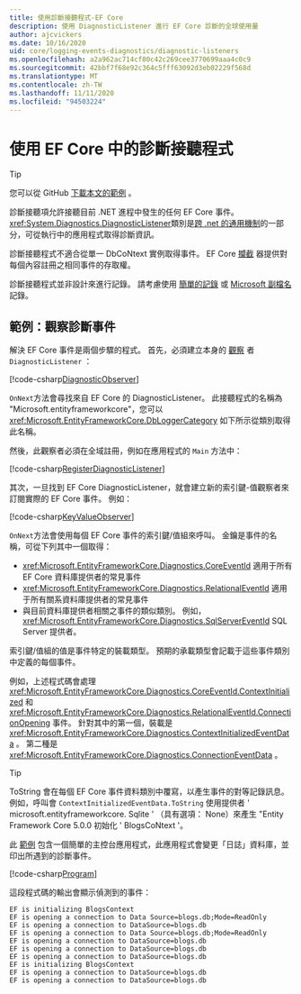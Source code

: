 ```yaml
---
title: 使用診斷接聽程式-EF Core
description: 使用 DiagnosticListener 進行 EF Core 診斷的全球使用量
author: ajcvickers
ms.date: 10/16/2020
uid: core/logging-events-diagnostics/diagnostic-listeners
ms.openlocfilehash: a2a962ac714cf80c42c269cee3770699aaa4c0c9
ms.sourcegitcommit: 42bbf7f68e92c364c5fff63092d3eb02229f568d
ms.translationtype: MT
ms.contentlocale: zh-TW
ms.lasthandoff: 11/11/2020
ms.locfileid: "94503224"
---
```

# <a name="using-diagnostic-listeners-in-ef-core"></a>使用 EF Core 中的診斷接聽程式

> [!TIP]  
> 您可以從 GitHub [下載本文的範例](https://github.com/dotnet/EntityFramework.Docs/tree/master/samples/core/Miscellaneous/DiagnosticListeners) 。

診斷接聽項允許接聽目前 .NET 進程中發生的任何 EF Core 事件。 <xref:System.Diagnostics.DiagnosticListener>類別是[跨 .net 的通用機制](https://github.com/dotnet/runtime/blob/master/src/libraries/System.Diagnostics.DiagnosticSource/src/DiagnosticSourceUsersGuide.md)的一部分，可從執行中的應用程式取得診斷資訊。

診斷接聽程式不適合從單一 DbCoNtext 實例取得事件。 EF Core [攔截](xref:core/logging-events-diagnostics/interceptors) 器提供對每個內容註冊之相同事件的存取權。

診斷接聽程式並非設計來進行記錄。 請考慮使用 [簡單的記錄](xref:core/logging-events-diagnostics/simple-logging) 或 [Microsoft 副檔名](xref:core/logging-events-diagnostics/extensions-logging) 記錄。

## <a name="example-observing-diagnostic-events"></a>範例：觀察診斷事件

解決 EF Core 事件是兩個步驟的程式。 首先，必須建立本身的 [觀察](/dotnet/standard/events/observer-design-pattern) 者 `DiagnosticListener` ：

<!--
public class DiagnosticObserver : IObserver<DiagnosticListener>
{
    public void OnCompleted() 
        => throw new NotImplementedException();
    
    public void OnError(Exception error) 
        => throw new NotImplementedException();

    public void OnNext(DiagnosticListener value)
    {
        if (value.Name == DbLoggerCategory.Name) // "Microsoft.EntityFrameworkCore"
        {
            value.Subscribe(new KeyValueObserver());
        }
    }
}
-->
[!code-csharp[DiagnosticObserver](../../../samples/core/Miscellaneous/DiagnosticListeners/Program.cs?name=DiagnosticObserver)]

`OnNext`方法會尋找來自 EF Core 的 DiagnosticListener。 此接聽程式的名稱為 "Microsoft.entityframeworkcore"，您可以 <xref:Microsoft.EntityFrameworkCore.DbLoggerCategory> 如下所示從類別取得此名稱。

然後，此觀察者必須在全域註冊，例如在應用程式的 `Main` 方法中：

<!--
        DiagnosticListener.AllListeners.Subscribe(new DiagnosticObserver());
-->
[!code-csharp[RegisterDiagnosticListener](../../../samples/core/Miscellaneous/DiagnosticListeners/Program.cs?name=RegisterDiagnosticListener)]

其次，一旦找到 EF Core DiagnosticListener，就會建立新的索引鍵-值觀察者來訂閱實際的 EF Core 事件。 例如：

<!--
public class KeyValueObserver : IObserver<KeyValuePair<string, object>>
{
    public void OnCompleted() 
        => throw new NotImplementedException();
    
    public void OnError(Exception error) 
        => throw new NotImplementedException();

    public void OnNext(KeyValuePair<string, object> value)
    {
        if (value.Key == CoreEventId.ContextInitialized.Name)
        {
            var payload = (ContextInitializedEventData)value.Value;
            Console.WriteLine($"EF is initializing {payload.Context.GetType().Name} ");
        }

        if (value.Key == RelationalEventId.ConnectionOpening.Name)
        {
            var payload = (ConnectionEventData)value.Value;
            Console.WriteLine($"EF is opening a connection to {payload.Connection.ConnectionString} ");
        }
    }
}
-->
[!code-csharp[KeyValueObserver](../../../samples/core/Miscellaneous/DiagnosticListeners/Program.cs?name=KeyValueObserver)]

`OnNext`方法會使用每個 EF Core 事件的索引鍵/值組來呼叫。 金鑰是事件的名稱，可從下列其中一個取得：

* <xref:Microsoft.EntityFrameworkCore.Diagnostics.CoreEventId> 適用于所有 EF Core 資料庫提供者的常見事件
* <xref:Microsoft.EntityFrameworkCore.Diagnostics.RelationalEventId> 適用于所有關系資料庫提供者的常見事件
* 與目前資料庫提供者相關之事件的類似類別。 例如， <xref:Microsoft.EntityFrameworkCore.Diagnostics.SqlServerEventId> SQL Server 提供者。

索引鍵/值組的值是事件特定的裝載類型。 預期的承載類型會記載于這些事件類別中定義的每個事件。

例如，上述程式碼會處理 <xref:Microsoft.EntityFrameworkCore.Diagnostics.CoreEventId.ContextInitialized> 和 <xref:Microsoft.EntityFrameworkCore.Diagnostics.RelationalEventId.ConnectionOpening> 事件。 針對其中的第一個，裝載是 <xref:Microsoft.EntityFrameworkCore.Diagnostics.ContextInitializedEventData> 。 第二種是 <xref:Microsoft.EntityFrameworkCore.Diagnostics.ConnectionEventData> 。

> [!TIP]
> ToString 會在每個 EF Core 事件資料類別中覆寫，以產生事件的對等記錄訊息。 例如，呼叫會 `ContextInitializedEventData.ToString` 使用提供者 ' microsoft.entityframeworkcore. Sqlite ' （具有選項： None）來產生 "Entity Framework Core 5.0.0 初始化 ' BlogsCoNtext '。

此 [範例](https://github.com/dotnet/EntityFramework.Docs/tree/master/samples/core/Miscellaneous/DiagnosticListeners) 包含一個簡單的主控台應用程式，此應用程式會變更「日誌」資料庫，並印出所遇到的診斷事件。

<!--
    public static void Main()
    {
        #region RegisterDiagnosticListener
        DiagnosticListener.AllListeners.Subscribe(new DiagnosticObserver());
        #endregion
        
        using (var context = new BlogsContext())
        {
            context.Database.EnsureDeleted();
            context.Database.EnsureCreated();
            
            context.Add(
                new Blog
                {
                    Name = "EF Blog",
                    Posts =
                    {
                        new Post { Title = "EF Core 3.1!" },
                        new Post { Title = "EF Core 5.0!" }
                    }
                });

            context.SaveChanges();
        }

        using (var context = new BlogsContext())
        {
            var blog = context.Blogs.Include(e => e.Posts).Single();

            blog.Name = "EF Core Blog";
            context.Remove(blog.Posts.First());
            blog.Posts.Add(new Post { Title = "EF Core 6.0!" });

            context.SaveChanges();
        }
        #endregion
    }
-->
[!code-csharp[Program](../../../samples/core/Miscellaneous/DiagnosticListeners/Program.cs?name=Program)]

這段程式碼的輸出會顯示偵測到的事件：

```output
EF is initializing BlogsContext
EF is opening a connection to Data Source=blogs.db;Mode=ReadOnly
EF is opening a connection to DataSource=blogs.db
EF is opening a connection to Data Source=blogs.db;Mode=ReadOnly
EF is opening a connection to DataSource=blogs.db
EF is opening a connection to DataSource=blogs.db
EF is opening a connection to DataSource=blogs.db
EF is initializing BlogsContext
EF is opening a connection to DataSource=blogs.db
EF is opening a connection to DataSource=blogs.db
```
